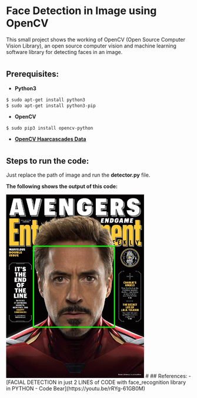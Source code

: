 # Face Detection in Image using OpenCV
This small project shows the working of OpenCV (Open Source Computer Vision Library), an open source computer vision and machine learning software library for detecting faces in an image.
#
## Prerequisites:
- **Python3**
```
$ sudo apt-get install python3
$ sudo apt-get install python3-pip
```
- **OpenCV**
```
$ sudo pip3 install opencv-python
```
- [**OpenCV Haarcascades Data**](https://github.com/opencv/opencv/tree/master/data/haarcascades)
#
## Steps to run the code:
Just replace the path of image and run the **detector.py** file.

**The following shows the output of this code:**<br>

<img src='images/output.jpg' height='500'>
#
## References:
- [FACIAL DETECTION in just 2 LINES of CODE with face_recognition library in PYTHON - Code Bear](https://youtu.be/rRYg-61GB0M)